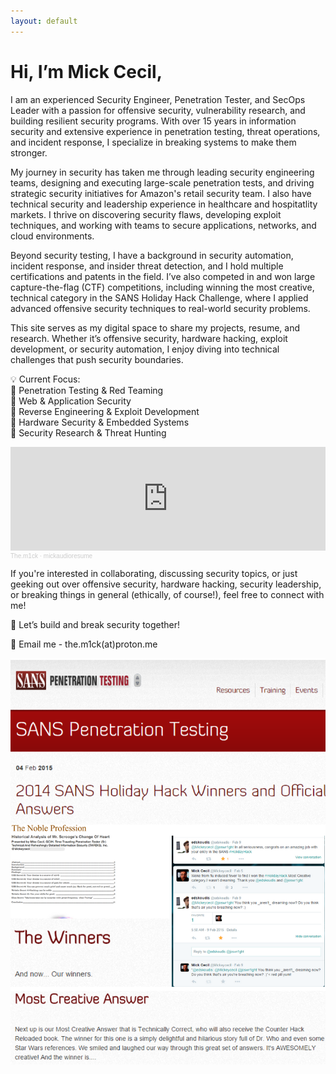 ```yaml
---
layout: default
---
```

# Hi, I’m Mick Cecil,
 I am an experienced Security Engineer, Penetration Tester, and SecOps Leader with a passion for offensive security, vulnerability research, and building resilient security programs. With over 15 years in information security and extensive experience in penetration testing, threat operations, and incident response, I specialize in breaking systems to make them stronger.

My journey in security has taken me through leading security engineering teams, designing and executing large-scale penetration tests, and driving strategic security initiatives for Amazon's retail security team. I also have technical security and leadership experience in healthcare and hospitatlity markets. I thrive on discovering security flaws, developing exploit techniques, and working with teams to secure applications, networks, and cloud environments.

Beyond security testing, I have a  background in security automation, incident response, and insider threat detection, and I hold multiple certifications and patents in the field. I’ve also competed in and won large capture-the-flag (CTF) competitions, including winning the most creative, technical category in the SANS Holiday Hack Challenge, where I applied advanced offensive security techniques to real-world security problems.

This site serves as my digital space to share my projects, resume, and research. Whether it’s offensive security, hardware hacking, exploit development, or security automation, I enjoy diving into technical challenges that push security boundaries.

💡 Current Focus:\
🔹 Penetration Testing & Red Teaming\
🔹 Web & Application Security\
🔹 Reverse Engineering & Exploit Development\
🔹 Hardware Security & Embedded Systems\
🔹 Security Research & Threat Hunting

<iframe width="100%" height="166" scrolling="no" frameborder="no" allow="autoplay" src="https://w.soundcloud.com/player/?url=https%3A//api.soundcloud.com/tracks/2048028796&color=%23ff5500&auto_play=false&hide_related=false&show_comments=true&show_user=true&show_reposts=false&show_teaser=true"></iframe><div style="font-size: 10px; color: #cccccc;line-break: anywhere;word-break: normal;overflow: hidden;white-space: nowrap;text-overflow: ellipsis; font-family: Interstate,Lucida Grande,Lucida Sans Unicode,Lucida Sans,Garuda,Verdana,Tahoma,sans-serif;font-weight: 100;"><a href="https://soundcloud.com/the-m1ck" title="The.m1ck" target="_blank" style="color: #cccccc; text-decoration: none;">The.m1ck</a> · <a href="https://soundcloud.com/the-m1ck/mickaudioresume" title="mickaudioresume" target="_blank" style="color: #cccccc; text-decoration: none;">mickaudioresume</a></div>

If you're interested in collaborating, discussing security topics, or just geeking out over offensive security, hardware hacking, security leadership, or breaking things in general (ethically, of course!), feel free to connect with me!

🚀 Let’s build and break security together!

📧 Email me - the.m1ck(at)proton.me

<img src="assets/HolidayHackWin.png">